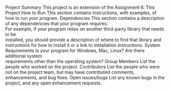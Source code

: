 Project	Summary
This project is an extension of the Assignment 6.  This Project
How	to	Run
This	section	contains	instructions,	with	examples,	of	how	to	run	your	program.
Dependencies
This	section	contains	a	description	of	any	dependencies	that	your	program	requires.	
For	example,	if	your	program	relies	on	another	third-party	library	that	needs	to	be	
installed,	you	should	provide	a	description	of	where	to	find	that	library	and	
instructions	for	how	to	install	it	or	a	link	to	installation	instructions.
System	Requirements
Is	your	program	for	Windows,	Mac,	Linux?	Are	there	additional	system	
requirements	other	than	the	operating	system?
Group	Members
List	the	people	who	worked	on	the	project.
Contributors
List	the	people	who	were	not	on	the	project	team,	but	may	have	contributed	
comments,	enhancements,	and	bug	fixes.
Open	issues/bugs
List	any	known	bugs	in	the	project,	and	any	open	enhancement	requests.
